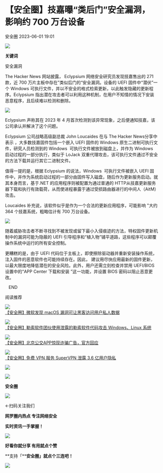 #  【安全圈】技嘉曝“类后门”安全漏洞，影响约 700 万台设备   
 安全圈   2023-06-01 19:01  
  
![](https://mmbiz.qpic.cn/mmbiz_jpg/aBHpjnrGylgSxa9I02IBd3bgLEhwfJCeRibw3LEjMujeAhD2CvyiaVCZJVHGHODbkPx3pViaX0sAibZsDun6sicUzdQ/640?wx_fmt=jpeg "")  
  
**关键词**  
  
安全漏洞  
  
  
The Hacker News 网站披露， Eclypsium 网络安全研究员发现技嘉售出的 271 款，近 700 万片主板中存在”类似后门的“安全漏洞。设备的 UEFI 固件中“潜伏”一个 Windows 可执行文件，并以不安全的格式检索更新，以此触发隐藏的更新程序。Eclypsium 指出潜在攻击者可以利用这种机制，在用户不知情的情况下安装恶意程序，且后续难以检测和删除。  
  
![](https://mmbiz.qpic.cn/sz_mmbiz_jpg/aBHpjnrGylh0Bn7VrbiaV3y5kcqUoEem7ler8rHEIR1kBxoBjG0W1OicbPiaatcoGuMqpX4NYqs24VwxdKvmo7IfA/640?wx_fmt=jpeg "")  
  
Eclypsium 声称其在 2023 年 4 月首次检测到该异常现象，之后便通知技嘉，该公司承认并解决了这个问题。  
  
Eclypsium 公司战略高级副总裁 John Loucaides 在与 The Hacker News分享中表示 ，大多数技嘉固件包括一个嵌入 UEFI 固件的 Windows 原生二进制可执行文件，研究人员检测到的 Windows  可执行文件被放到磁盘上，并作为 Windows 启动过程的一部分执行，类似于 LoJack 双重代理攻击，该可执行文件通过不安全的方法下载并运行其它二进制文件。  
  
值得一提的是，根据 Eclypsium 的说法，Windows  可执行文件被嵌入 UEFI 固件中，并作为系统启动过程的一部分由固件写入磁盘，随后作为更新服务启动。就其本身而言，基于.NET 的应用程序则被配置为通过普通的 HTTP从技嘉更新服务器下载和执行有效载荷，从而使进程暴露于通过受损路由器进行的中间人（AitM）攻击。  
  
Loucaides 补充说，该软件似乎是作为一个合法的更新应用程序，可能影响 "大约 364 个技嘉系统，粗略估计有 700 万台设备。  
  
![](https://mmbiz.qpic.cn/sz_mmbiz_jpg/aBHpjnrGylh0Bn7VrbiaV3y5kcqUoEem7TtY6WBYZ8LJEp3icBoNTcpibOL4P4fqmW0ztAvSeICNF7dHz0FibgToaA/640?wx_fmt=jpeg "")  
  
随着威胁攻击者不断寻找到不被发现或留下最小入侵痕迹的方法，特权固件更新机制中的漏洞可能为隐蔽的 UEFI 引导程序和“植入物”铺平道路，这些程序可以颠覆操作系统中运行的所有安全控制。  
  
更糟糕的是，由于 UEFI 代码位于主板上，即使擦除驱动器并重新安装操作系统，注入固件的恶意软件也可能持续存在。因此， 建议用尽快应用最新的固件更新，以最大限度地降低潜在的安全风险。此外，用户还需立刻检查并禁用 UEFI/BIOS 设置中的“APP Center 下载和安装 ”这一功能，并设置 BIOS 密码以阻止恶意更改。  
  
  
  
  
   END    
  
  
阅读推荐  
  
  
![](https://mmbiz.qpic.cn/sz_mmbiz_png/aBHpjnrGylh0Bn7VrbiaV3y5kcqUoEem7nr7nj40Gt5ctTIr1ANL6exSBshN9F24UbvnRsu7yYYbJ7yZot3ib92w/640?wx_fmt=png "")  
[【安全圈】微软发现 macOS 漏洞可让黑客访问用户私人数据](http://mp.weixin.qq.com/s?__biz=MzIzMzE4NDU1OQ==&mid=2652035632&idx=1&sn=3ec538535b6643b4374afef6a908bc78&chksm=f36ff670c4187f664f4390c1d94367e51711cfb13060de9c8f459720b258f419aeeb1f2ce0f0&scene=21#wechat_redirect)  
  
  
  
![](https://mmbiz.qpic.cn/sz_mmbiz_png/aBHpjnrGylh0Bn7VrbiaV3y5kcqUoEem7WX288zJkjNr6wNQ7uh4wGrIL581TicGwDFic23AmRTCVrJCuvLds4TdA/640?wx_fmt=png "")  
[【安全圈】勒索软件团伙使用泄露的勒索软件代码攻击 Windows、Linux 系统](http://mp.weixin.qq.com/s?__biz=MzIzMzE4NDU1OQ==&mid=2652035632&idx=2&sn=678e466fb291a296e776f2a02db37fd9&chksm=f36ff670c4187f66ff2136d47b2a0359f9a66490deaceeaaf0eb1fbfb086dc4c3c98b6f8e1b1&scene=21#wechat_redirect)  
  
  
  
![](https://mmbiz.qpic.cn/sz_mmbiz_png/aBHpjnrGylh0Bn7VrbiaV3y5kcqUoEem7lckRJxQCvSbLSfDvDgBDgBlbY6vx6Cf5AUPDibclpjplex8TxAe87Mg/640?wx_fmt=png "")  
[【安全圈】北京公交APP惊现诈骗广告，官方回应](http://mp.weixin.qq.com/s?__biz=MzIzMzE4NDU1OQ==&mid=2652035632&idx=3&sn=4ea5de3db039253e782099d81892871d&chksm=f36ff670c4187f66a26de2b1364064491993e4637dc016f8585ac7a54ad3892c38ceb415d2ad&scene=21#wechat_redirect)  
  
  
  
![](https://mmbiz.qpic.cn/mmbiz_jpg/aBHpjnrGylgibXEAXiapGDIjicyELHOEb4AYaQhzsMUrjw14AFdTlHcgfTict3pMqmvBD53icIrtSvoiaprq6vyoxMiaw/640?wx_fmt=jpeg "")  
[【安全圈】免费 VPN 服务 SuperVPN 泄露 3.6 亿用户隐私](http://mp.weixin.qq.com/s?__biz=MzIzMzE4NDU1OQ==&mid=2652035369&idx=4&sn=743ad7b43a172437ff5b6d56b76daf5a&chksm=f36ff569c4187c7f207e76839345cd9fb7d914c07fcb90165f3c9230a9fa3fa6cf86144f5586&scene=21#wechat_redirect)  
  
  
  
  
  
  
![](https://mmbiz.qpic.cn/mmbiz_gif/aBHpjnrGylgeVsVlL5y1RPJfUdozNyCEft6M27yliapIdNjlcdMaZ4UR4XxnQprGlCg8NH2Hz5Oib5aPIOiaqUicDQ/640?wx_fmt=gif "")  
  
  
  
![](https://mmbiz.qpic.cn/mmbiz_png/aBHpjnrGylgeVsVlL5y1RPJfUdozNyCEDQIyPYpjfp0XDaaKjeaU6YdFae1iagIvFmFb4djeiahnUy2jBnxkMbaw/640?wx_fmt=png "")  
  
**安全圈**  
  
![](https://mmbiz.qpic.cn/mmbiz_gif/aBHpjnrGylgeVsVlL5y1RPJfUdozNyCEft6M27yliapIdNjlcdMaZ4UR4XxnQprGlCg8NH2Hz5Oib5aPIOiaqUicDQ/640?wx_fmt=gif "")  
  
  
←扫码关注我们  
  
**网罗圈内热点 专注网络安全**  
  
**实时资讯一手掌握！**  
  
  
![](https://mmbiz.qpic.cn/mmbiz_gif/aBHpjnrGylgeVsVlL5y1RPJfUdozNyCE3vpzhuku5s1qibibQjHnY68iciaIGB4zYw1Zbl05GQ3H4hadeLdBpQ9wEA/640?wx_fmt=gif "")  
  
**好看你就分享 有用就点个赞**  
  
**支持「****安全圈」就点个三连吧！**  
  
![](https://mmbiz.qpic.cn/mmbiz_gif/aBHpjnrGylgeVsVlL5y1RPJfUdozNyCE3vpzhuku5s1qibibQjHnY68iciaIGB4zYw1Zbl05GQ3H4hadeLdBpQ9wEA/640?wx_fmt=gif "")  
  
  
